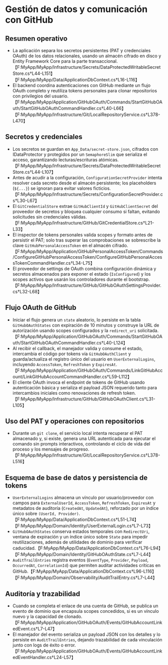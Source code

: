 # Gestión de datos y comunicación con GitHub

## Resumen operativo
- La aplicación separa los secretos persistentes (PAT y credenciales OAuth) de los datos relacionales, usando un almacén cifrado en disco y Entity Framework Core para la parte transaccional.【F:MyApp/MyApp/Infrastructure/Secrets/DataProtectedWritableSecretStore.cs†L44-L151】【F:MyApp/MyApp/Data/ApplicationDbContext.cs†L16-L116】
- El backend coordina autenticaciones con GitHub mediante un flujo OAuth completo y reutiliza tokens personales para clonar repositorios con privilegios del usuario.【F:MyApp/MyApp/Application/GitHubOAuth/Commands/StartGitHubOAuth/StartGitHubOAuthCommandHandler.cs†L40-L66】【F:MyApp/MyApp/Infrastructure/Git/LocalRepositoryService.cs†L378-L470】

## Secretos y credenciales
- Los secretos se guardan en `App_Data/secret-store.json`, cifrados con IDataProtector y protegidos por un `SemaphoreSlim` que serializa el acceso, garantizando lecturas/escrituras atómicas.【F:MyApp/MyApp/Infrastructure/Secrets/DataProtectedWritableSecretStore.cs†L44-L107】
- Antes de acudir a la configuración, `ConfigurationSecretProvider` intenta resolver cada secreto desde el almacén persistente; los placeholders (`${...}`) se ignoran para evitar valores ficticios.【F:MyApp/MyApp/Infrastructure/Secrets/ConfigurationSecretProvider.cs†L30-L67】
- El `GitCredentialStore` extrae `GitHubClientId` y `GitHubClientSecret` del proveedor de secretos y bloquea cualquier consumo si faltan, evitando solicitudes sin credenciales válidas.【F:MyApp/MyApp/Infrastructure/GitHub/GitCredentialStore.cs†L21-L33】
- El inspector de tokens personales valida scopes y formato antes de persistir el PAT; solo tras superar las comprobaciones se sobrescribe la clave `GitHubPersonalAccessToken` en el almacén cifrado.【F:MyApp/MyApp/Application/GitHubPersonalAccessToken/Commands/ConfigureGitHubPersonalAccessToken/ConfigureGitHubPersonalAccessTokenCommandHandler.cs†L34-L75】
- El proveedor de settings de OAuth combina configuración dinámica y secretos almacenados para exponer el estado (`IsConfigured`) y los scopes activos que usarán los controladores durante el bootstrap.【F:MyApp/MyApp/Infrastructure/GitHub/GitHubOAuthSettingsProvider.cs†L32-L68】

## Flujo OAuth de GitHub
- Iniciar el flujo genera un `state` aleatorio, lo persiste en la tabla `GitHubOAuthStates` con expiración de 10 minutos y construye la URL de autorización usando scopes configurados y la `redirect_uri` solicitada.【F:MyApp/MyApp/Application/GitHubOAuth/Commands/StartGitHubOAuth/StartGitHubOAuthCommandHandler.cs†L40-L124】
- Al recibir el callback, el manejador valida y consume el estado, intercambia el código por tokens vía `GitHubOAuthClient` y guarda/actualiza el registro único del usuario en `UserExternalLogins`, incluyendo `AccessToken`, `RefreshToken` y `ExpiresAt`.【F:MyApp/MyApp/Application/GitHubOAuth/Commands/LinkGitHubAccount/LinkGitHubAccountCommandHandler.cs†L59-L112】
- El cliente OAuth invoca el endpoint de tokens de GitHub usando autenticación básica y serializa el payload JSON requerido tanto para intercambios iniciales como renovaciones de refresh token.【F:MyApp/MyApp/Infrastructure/GitHub/GitHubOAuthClient.cs†L31-L105】

## Uso del PAT y operaciones con repositorios
- Durante un `git clone`, el servicio local intenta recuperar el PAT almacenado y, si existe, genera una URL autenticada para ejecutar el comando sin prompts interactivos, controlando el ciclo de vida del proceso y los mensajes de progreso.【F:MyApp/MyApp/Infrastructure/Git/LocalRepositoryService.cs†L378-L516】

## Esquema de base de datos y persistencia de tokens
- `UserExternalLogins` almacena un vínculo por usuario/proveedor con campos para `ExternalUserId`, `AccessToken`, `RefreshToken`, `ExpiresAt` y metadatos de auditoría (`CreatedAt`, `UpdatedAt`), reforzado por un índice único sobre `(UserId, Provider)`.【F:MyApp/MyApp/Data/ApplicationDbContext.cs†L51-L74】【F:MyApp/MyApp/Domain/Identity/UserExternalLogin.cs†L7-L73】
- `GitHubOAuthStates` conserva estados temporales con `RedirectUri`, ventana de expiración y un índice único sobre `State` para impedir reutilizaciones, además de utilidades de dominio para verificar caducidad.【F:MyApp/MyApp/Data/ApplicationDbContext.cs†L76-L94】【F:MyApp/MyApp/Domain/Identity/GitHubOAuthState.cs†L7-L44】
- `AuditTrailEntries` registra eventos (`EventType`, `Provider`, `Payload`, `OccurredAt`, `CorrelationId`) que permiten auditar actividades críticas en GitHub.【F:MyApp/MyApp/Data/ApplicationDbContext.cs†L96-L116】【F:MyApp/MyApp/Domain/Observability/AuditTrailEntry.cs†L7-L44】

## Auditoría y trazabilidad
- Cuando se completa el enlace de una cuenta de GitHub, se publica un evento de dominio que encapsula scopes concedidos, si es un vínculo nuevo y la capacidad de clonado.【F:MyApp/MyApp/Application/GitHubOAuth/Events/GitHubAccountLinkedEvent.cs†L7-L47】
- El manejador del evento serializa un payload JSON con los detalles y lo persiste en `AuditTrailEntries`, dejando trazabilidad de cada vinculación junto con logs de éxito o error.【F:MyApp/MyApp/Application/GitHubOAuth/Events/GitHubAccountLinkedEventHandler.cs†L24-L57】
